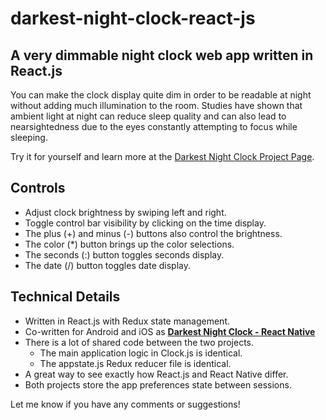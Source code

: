 # darkest-night-clock-react-js

## A very dimmable night clock web app written in React.js

You can make the clock display quite dim in order to be readable
at night without adding much illumination to the room.
Studies have shown that ambient light at night can reduce
sleep quality and can also lead to nearsightedness due to
the eyes constantly attempting to focus while sleeping.

Try it for yourself and learn more at the
[Darkest Night Clock Project Page](https://johngorman.io/darkest-night-clock/).

## Controls

- Adjust clock brightness by swiping left and right.
- Toggle control bar visibility by clicking on the time display.
- The plus (+) and minus (-) buttons also control the brightness.
- The color (*) button
  brings up the color selections.
- The seconds (:) button toggles seconds display.
- The date (/) button toggles date display.

## Technical Details

- Written in React.js with Redux state management.
- Co-written for Android and iOS as
  __[Darkest Night Clock - React Native](https://github.com/jgorman/darkest-night-clock-react-native)__
- There is a lot of shared code between the two projects.
  - The main application logic in Clock.js is identical.
  - The appstate.js Redux reducer file is identical.
- A great way to see exactly how React.js and React Native differ.
- Both projects store the app preferences state between sessions.

Let me know if you have any comments or suggestions!
